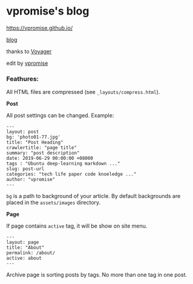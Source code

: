 # vpromise's blog
<https://vpromise.github.io/>

[blog](https://vpromise.github.io)

thanks to [Voyager](https://github.com/redVi/voyager)

edit by [vpromise](https://github.com/vpromise)


### Feathures:

All HTML files are compressed (see `_layouts/compress.html`).

**Post**

All post settings can be changed. Example:

```
---
layout: post
bg: 'photo01-77.jpg'
title: "Post Heading"
crawlertitle: "page title"
summary: "post description"
date: 2019-06-29 00:00:00 +08000
tags : "Ubuntu deep-learning markdown ..."
slug: post-url
categories: "tech life paper code knoeledge ..."
author: "vpromise"
---
```

`bg` is a path to background of your article. By default backgrounds are placed in the `assets/images` directory.

**Page**

If page contains `active` tag, it will be show on site menu.

```
---
layout: page
title: "About"
permalink: /about/
active: about
---
```
Archive page is sorting posts by tags. No more than one tag in one post.



